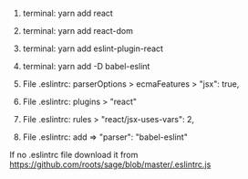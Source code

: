 1. terminal: yarn add react
2. terminal: yarn add react-dom
3. terminal: yarn add eslint-plugin-react
4. terminal: yarn add -D babel-eslint

5. File .eslintrc: parserOptions > ecmaFeatures > "jsx": true,
6. File .eslintrc: plugins > "react"
7. File .eslintrc: rules > "react/jsx-uses-vars": 2,
8. File .eslintrc: add => "parser": "babel-eslint"


If no .eslintrc file download it from https://github.com/roots/sage/blob/master/.eslintrc.js
